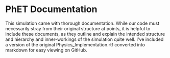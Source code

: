 PhET Documentation
===========

This simulation came with thorough documentation.  While our code must necessarily stray from their original structure at points, it is helpful to include these documents, as they outline and explain the intended structure and hierarchy and inner-workings of the simulation quite well.  I've included a version of the original Physics_Implementation.rtf converted into markdown for easy viewing on GitHub.